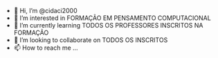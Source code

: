 - 👋 Hi, I’m @cidaci2000
- 👀 I’m interested in FORMAÇÃO EM PENSAMENTO COMPUTACIONAL
- 🌱 I’m currently learning TODOS OS PROFESSORES INSCRITOS NA FORMAÇÃO
- 💞️ I’m looking to collaborate on TODOS OS INSCRITOS
- 📫 How to reach me ...

<!---
cidaci2000/cidaci2000 is a ✨ special ✨ repository because its `README.md` (this file) appears on your GitHub profile.
You can click the Preview link to take a look at your changes.
--->
